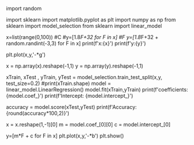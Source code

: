 import random

import sklearn
import matplotlib.pyplot as plt
import numpy as np
from sklearn import model_selection
from sklearn import linear_model

x=list(range(0,100)) #C
#y=[1.8*F+32 for F in x] #F
y=[1.8*F+32 + random.randint(-3,3) for F in x]
print(f'x:{x}')
print(f'y:{y}')

plt.plot(x,y,'-*g')


x = np.array(x).reshape(-1,1)
y = np.array(y).reshape(-1,1)

xTrain, xTest , yTrain, yTest = model_selection.train_test_split(x,y, test_size=0.2)
#print(xTrain.shape)
model = linear_model.LinearRegression()
model.fit(xTrain,yTrain)
print(f'coefficients: {model.coef_}')
print(f'Intercept: {model.intercept_}')


accuracy = model.score(xTest,yTest)
print(f'Accuracy: {round(accuracy*100,2)}')

x = x.reshape(1,-1)[0]
m = model.coef_[0][0]
c = model.intercept_[0]

y=[m*F + c for F in x]
plt.plot(x,y,'-*b')
plt.show()


